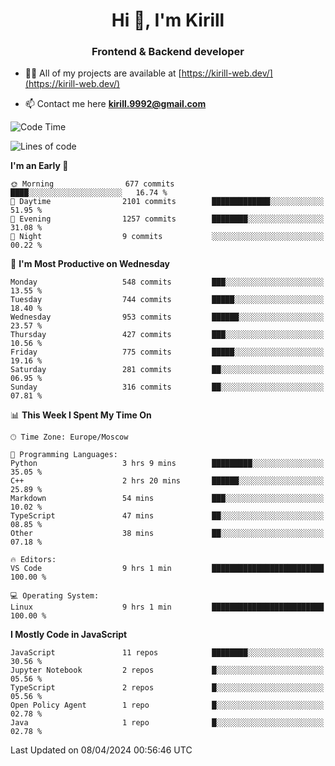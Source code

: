 <h1 align="center">Hi 👋, I'm Kirill</h1>
<h3 align="center">Frontend & Backend developer</h3>

- 👨‍💻 All of my projects are available at [https://kirill-web.dev/](https://kirill-web.dev/)

- 📫 Contact me here **kirill.9992@gmail.com**











<!--START_SECTION:waka-->
![Code Time](http://img.shields.io/badge/Code%20Time-1%2C724%20hrs%2016%20mins-blue)

![Lines of code](https://img.shields.io/badge/From%20Hello%20World%20I%27ve%20Written-4.4%20million%20lines%20of%20code-blue)

**I'm an Early 🐤** 

```text
🌞 Morning                677 commits         ████░░░░░░░░░░░░░░░░░░░░░   16.74 % 
🌆 Daytime                2101 commits        █████████████░░░░░░░░░░░░   51.95 % 
🌃 Evening                1257 commits        ████████░░░░░░░░░░░░░░░░░   31.08 % 
🌙 Night                  9 commits           ░░░░░░░░░░░░░░░░░░░░░░░░░   00.22 % 
```
📅 **I'm Most Productive on Wednesday** 

```text
Monday                   548 commits         ███░░░░░░░░░░░░░░░░░░░░░░   13.55 % 
Tuesday                  744 commits         █████░░░░░░░░░░░░░░░░░░░░   18.40 % 
Wednesday                953 commits         ██████░░░░░░░░░░░░░░░░░░░   23.57 % 
Thursday                 427 commits         ███░░░░░░░░░░░░░░░░░░░░░░   10.56 % 
Friday                   775 commits         █████░░░░░░░░░░░░░░░░░░░░   19.16 % 
Saturday                 281 commits         ██░░░░░░░░░░░░░░░░░░░░░░░   06.95 % 
Sunday                   316 commits         ██░░░░░░░░░░░░░░░░░░░░░░░   07.81 % 
```


📊 **This Week I Spent My Time On** 

```text
🕑︎ Time Zone: Europe/Moscow

💬 Programming Languages: 
Python                   3 hrs 9 mins        █████████░░░░░░░░░░░░░░░░   35.05 % 
C++                      2 hrs 20 mins       ██████░░░░░░░░░░░░░░░░░░░   25.89 % 
Markdown                 54 mins             ███░░░░░░░░░░░░░░░░░░░░░░   10.02 % 
TypeScript               47 mins             ██░░░░░░░░░░░░░░░░░░░░░░░   08.85 % 
Other                    38 mins             ██░░░░░░░░░░░░░░░░░░░░░░░   07.18 % 

🔥 Editors: 
VS Code                  9 hrs 1 min         █████████████████████████   100.00 % 

💻 Operating System: 
Linux                    9 hrs 1 min         █████████████████████████   100.00 % 
```

**I Mostly Code in JavaScript** 

```text
JavaScript               11 repos            ████████░░░░░░░░░░░░░░░░░   30.56 % 
Jupyter Notebook         2 repos             █░░░░░░░░░░░░░░░░░░░░░░░░   05.56 % 
TypeScript               2 repos             █░░░░░░░░░░░░░░░░░░░░░░░░   05.56 % 
Open Policy Agent        1 repo              █░░░░░░░░░░░░░░░░░░░░░░░░   02.78 % 
Java                     1 repo              █░░░░░░░░░░░░░░░░░░░░░░░░   02.78 % 
```




 Last Updated on 08/04/2024 00:56:46 UTC
<!--END_SECTION:waka-->
